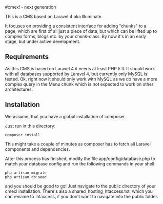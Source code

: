 #cmex! - next generation

This is a CMS based on Laravel 4 aka Illuminate.

It focuses on providing a consistent interface for adding "chunks" to a page, which are first of all just a piece of data, but which can be lifted up to complex forms, blogs etc. by your chunk-class.
By now it's in an early stage, but under active development.

## Requirements

As this CMS is based on Laravel 4 it needs at least PHP 5.3.
It should work with all databases supported by Laravel 4, but currently only MySQL is tested.
Ok, right now it should only work with MySQL as we do have a more complex query in the Menu chunk which is not expected to work on other architectures.

## Installation

We assume, that you have a global installation of composer.

Just run in this directory:
```
composer install
```

This might take a couple of minutes as composer has to fetch all Laravel components and dependencies.

After this process has finished, modify the file app/config/database.php to match your database config and run the following commands in your shell:
```
php artisan migrate
php artisan db:seed
```

and you should be good to go!
Just navigate to the public directory of your cmex! installation.
There's also a shared_hosting_htaccess.txt, which you can rename to .htaccess, if you don't want to navigate into the public folder.